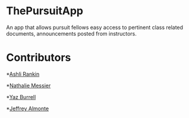 # ThePursuitApp
An app that allows pursuit fellows easy access to pertinent class related documents, announcements posted from instructors. 



# Contributors

*[Ashli Rankin](https://github.com/Ashlirankin18)

*[Nathalie Messier](https://github.com/natmess)

*[Yaz Burrell](https://github.com/yazzy4)

*[Jeffrey Almonte](https://github.com/jalmonte83)

